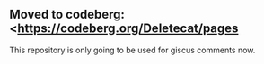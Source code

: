 ## Moved to codeberg: <https://codeberg.org/Deletecat/pages

This repository is only going to be used for giscus comments now.
